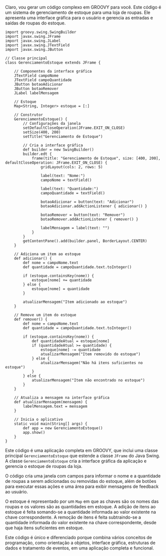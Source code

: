 Claro, vou gerar um código complexo em GROOVY para você. Este código é um sistema de gerenciamento de estoque para uma loja de roupas. Ele apresenta uma interface gráfica para o usuário e gerencia as entradas e saídas de roupas do estoque.

```
import groovy.swing.SwingBuilder
import javax.swing.JFrame
import javax.swing.JLabel
import javax.swing.JTextField
import javax.swing.JButton

// Classe principal
class GerenciamentoEstoque extends JFrame {

    // Componentes da interface gráfica
    JTextField campoNome
    JTextField campoQuantidade
    JButton botaoAdicionar
    JButton botaoRemover
    JLabel labelMensagem

    // Estoque
    Map<String, Integer> estoque = [:]

    // Construtor
    GerenciamentoEstoque() {
        // Configurações da janela
        setDefaultCloseOperation(JFrame.EXIT_ON_CLOSE)
        setSize(400, 200)
        setTitle("Gerenciamento de Estoque")

        // Cria a interface gráfica
        def builder = new SwingBuilder()
        builder.edt {
            frame(title: "Gerenciamento de Estoque", size: [400, 200], defaultCloseOperation: JFrame.EXIT_ON_CLOSE) {
                gridLayout(cols: 2, rows: 5)

                label(text: "Nome:")
                campoNome = textField()

                label(text: "Quantidade:")
                campoQuantidade = textField()

                botaoAdicionar = button(text: "Adicionar")
                botaoAdicionar.addActionListener { adicionar() }

                botaoRemover = button(text: "Remover")
                botaoRemover.addActionListener { remover() }

                labelMensagem = label(text: "")
            }
        }
        getContentPane().add(builder.panel, BorderLayout.CENTER)
    }

    // Adiciona um item ao estoque
    def adicionar() {
        def nome = campoNome.text
        def quantidade = campoQuantidade.text.toInteger()

        if (estoque.containsKey(nome)) {
            estoque[nome] += quantidade
        } else {
            estoque[nome] = quantidade
        }

        atualizarMensagem("Item adicionado ao estoque")
    }

    // Remove um item do estoque
    def remover() {
        def nome = campoNome.text
        def quantidade = campoQuantidade.text.toInteger()

        if (estoque.containsKey(nome)) {
            def quantidadeAtual = estoque[nome]
            if (quantidadeAtual >= quantidade) {
                estoque[nome] -= quantidade
                atualizarMensagem("Item removido do estoque")
            } else {
                atualizarMensagem("Não há itens suficientes no estoque")
            }
        } else {
            atualizarMensagem("Item não encontrado no estoque")
        }
    }

    // Atualiza a mensagem na interface gráfica
    def atualizarMensagem(mensagem) {
        labelMensagem.text = mensagem
    }

    // Inicia o aplicativo
    static void main(String[] args) {
        def app = new GerenciamentoEstoque()
        app.show()
    }
}
```

Este código é uma aplicação completa em GROOVY, que inclui uma classe principal `GerenciamentoEstoque` que estende a classe `JFrame` do Java Swing. A classe `GerenciamentoEstoque` cria a interface gráfica da aplicação e gerencia o estoque de roupas da loja.

O código cria uma janela com campos para informar o nome e a quantidade de roupas a serem adicionadas ou removidas do estoque, além de botões para executar essas ações e uma área para exibir mensagens de feedback ao usuário.

O estoque é representado por um `Map` em que as chaves são os nomes das roupas e os valores são as quantidades em estoque. A adição de itens ao estoque é feita somando-se a quantidade informada ao valor existente na chave correspondente. A remoção de itens é feita subtraindo-se a quantidade informada do valor existente na chave correspondente, desde que haja itens suficientes em estoque.

Este código é único e diferenciado porque combina vários conceitos de programação, como orientação a objetos, interface gráfica, estruturas de dados e tratamento de eventos, em uma aplicação completa e funcional.